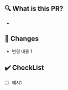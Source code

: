 ## 🔍 What is this PR?
<!-- 관련있는 Issue 번호(#000)을 적어주세요 ex) "#1234" -->
<!-- 추가 설명을 적어주세요 -->
- 

## 📝 Changes
<!-- 수정된 내용을 적어주세요 -->
- 변경 내용 1

## ✔️ CheckList
<!-- 확인해야 할 사항을 적어주세요 -->
- [ ] 예시1
